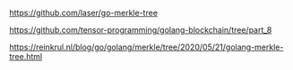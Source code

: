 https://github.com/laser/go-merkle-tree

https://github.com/tensor-programming/golang-blockchain/tree/part_8

https://reinkrul.nl/blog/go/golang/merkle/tree/2020/05/21/golang-merkle-tree.html